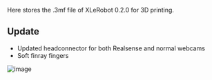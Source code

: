 Here stores the .3mf file of XLeRobot 0.2.0 for 3D printing.

## Update

- Updated headconnector for both Realsense and normal webcams
- Soft finray fingers

![image](https://github.com/user-attachments/assets/3ec7cd93-3785-4215-b961-5c41943e177e)
